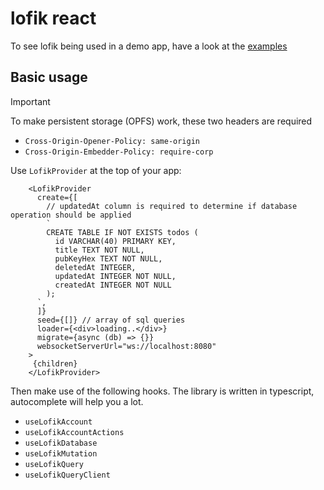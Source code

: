 # lofik react

To see lofik being used in a demo app, have a look at the [examples](https://github.com/pycan-jouza/lofik/tree/master/examples)

## Basic usage

> [!IMPORTANT]
> To make persistent storage (OPFS) work, these two headers are required
>
> - `Cross-Origin-Opener-Policy: same-origin`
> - `Cross-Origin-Embedder-Policy: require-corp`

Use `LofikProvider` at the top of your app:

```
    <LofikProvider
      create={[
        // updatedAt column is required to determine if database operation should be applied
        `
        CREATE TABLE IF NOT EXISTS todos (
          id VARCHAR(40) PRIMARY KEY,
          title TEXT NOT NULL,
          pubKeyHex TEXT NOT NULL,
          deletedAt INTEGER,
          updatedAt INTEGER NOT NULL,
          createdAt INTEGER NOT NULL
        );
      `,
      ]}
      seed={[]} // array of sql queries
      loader={<div>loading..</div>}
      migrate={async (db) => {}}
      websocketServerUrl="ws://localhost:8080"
    >
     {children}
    </LofikProvider>
```

Then make use of the following hooks. The library is written in typescript, autocomplete will help you a lot.

- `useLofikAccount`
- `useLofikAccountActions`
- `useLofikDatabase`
- `useLofikMutation`
- `useLofikQuery`
- `useLofikQueryClient`
